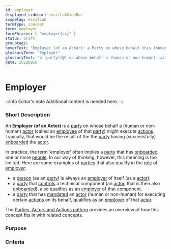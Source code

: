 ```yaml
---
id: employer
displayed_sidebar: essifLabSideBar
scopetag: essifLab
termType: concept
term: employer
formPhrases: [ "employer{ss}" ]
status: draft
grouptags:
hoverText: "Employer (of an Actor): a Party on whose behalf this (human or non-human) Actor (called an Employee of that Party) might execute Actions."
glossaryTerm: "Employer"
glossaryText: "a [party](@) on whose behalf a (human or non-human) [actor](@) (called an [employee](@) of that [party](@)) might execute [action](@)."
date: 20220916
---
```


# Employer

:::info Editor's note
Additional content is needed here.
:::

### Short Description

An **Employer (of an Actor)** is a [party](@) on whose behalf a (human or non-human) [actor](@) (called an [employee](@) of that [party](@)) might execute [actions](@). Typically, that would be the result of the the [party](@) having (successfully) [onboarded](onboarding@) the [actor](@).

In practice, the term 'employer' often implies a [party](@) that has [onboarded](onboarding@) one or more [people](human-being@). In our way of thinking, however, this meaning is too limited. Here are some examples of [parties](@) that also qualify in the [role](@) of [employer](@):
- a [person](human-being@) (as an [party](@)) is always an [employer](@) of itself (as a [actor](@));
- a [party](@) that [controls](scope-of-control@) a technical component (an [actor](@), that is then also [onboarded](onboarding@)), also qualifies as an [employer](@) of that component.
- a [party](@) that has [mandated](mandate@) an [actor](@) (human or non-human) for executing certain [actions](@) on its behalf, qualifies as an [employer](@) of that [actor](@).

The [Parties, Actors and Actions pattern](party-actor-action@) provides an overview of how this concept fits in with related concepts.

### Purpose

### Criteria

